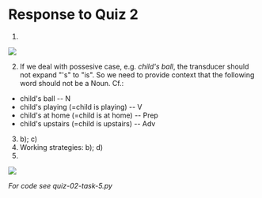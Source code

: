 # Response to Quiz 2

1.
![](https://pp.userapi.com/c851136/v851136011/48c84/fNTmg1PpR1M.jpg)

2. If we deal with possesive case, e.g. *child's ball*, the transducer should not expand "'s" to "is". So we need to provide context that the following word should not be a Noun. Cf.:
- child's ball -- N
- child's playing (=child is playing) -- V
- child's at home (=child is at home) -- Prep
- child's upstairs (=child is upstairs) -- Adv

3. b); c)
4. Working strategies: b); d)
5. 
![](https://pp.userapi.com/c850628/v850628135/4949d/4aA8ZJRUlJg.jpg)

*For code see quiz-02-task-5.py*

